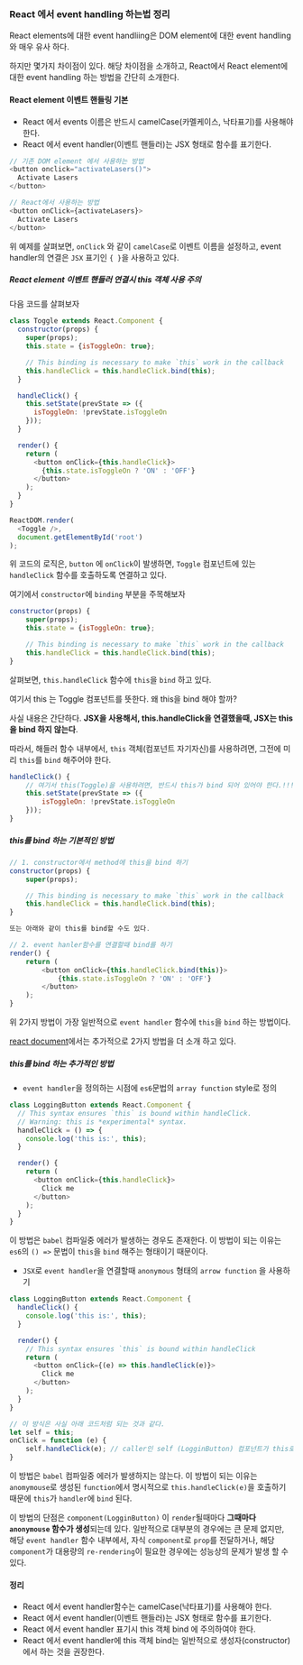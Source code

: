 ### React 에서 event handling 하는법 정리

React elements에 대한 event handliing은 DOM element에 대한 event handling와 매우 유사 하다.

하지만 몇가지 차이점이 있다. 해당 차이점을 소개하고, React에서 React element에 대한 event handling 하는 방법을 간단히 소개한다.

#### React element 이벤트 핸들링 기본

* React 에서 events 이름은 반드시 camelCase\(카멜케이스, 낙타표기\)를 사용해야 한다.
* React 에서 event handler\(이벤트 핸들러\)는 JSX 형태로 함수를 표기한다.

```js
// 기존 DOM element 에서 사용하는 방법
<button onclick="activateLasers()">
  Activate Lasers
</button>

// React에서 사용하는 방법
<button onClick={activateLasers}>
  Activate Lasers
</button>
```

위 예제를 살펴보면, `onClick` 와 같이 `camelCase`로 이벤트 이름을 설정하고, event handler의 연결은 `JSX` 표기인 `{ }`을 사용하고 있다.

##### React element 이벤트 핸들러 연결시 this 객체 사용 주의

다음 코드를 살펴보자

```js
class Toggle extends React.Component {
  constructor(props) {
    super(props);
    this.state = {isToggleOn: true};

    // This binding is necessary to make `this` work in the callback
    this.handleClick = this.handleClick.bind(this);
  }

  handleClick() {
    this.setState(prevState => ({
      isToggleOn: !prevState.isToggleOn
    }));
  }

  render() {
    return (
      <button onClick={this.handleClick}>
        {this.state.isToggleOn ? 'ON' : 'OFF'}
      </button>
    );
  }
}

ReactDOM.render(
  <Toggle />,
  document.getElementById('root')
);
```

위 코드의 로직은, `button` 에 `onClick`이 발생하면, `Toggle` 컴포넌트에 있는 `handleClick` 함수를 호출하도록 연결하고 있다.

여기에서 `constructor`에 `binding` 부분을 주목해보자

```js
constructor(props) {
    super(props);
    this.state = {isToggleOn: true};

    // This binding is necessary to make `this` work in the callback
    this.handleClick = this.handleClick.bind(this);
}
```

살펴보면, `this.handleClick` 함수에 `this`을 `bind` 하고 있다.

여기서 this 는 Toggle 컴포넌트를 뜻한다. 왜 this을 bind 해야 할까?

사실 내용은 간단하다. **JSX을 사용해서, this.handleClick을 연결했을때, JSX는 this을 bind  하지 않는다**.

따라서, 해들러 함수 내부에서, `this` 객체\(컴포넌트 자기자신\)를 사용하려면, 그전에 미리 `this`를 `bind` 해주어야 한다.

```js
handleClick() {
    // 여기서 this(Toggle)을 사용하려면, 반드시 this가 bind 되어 있어야 한다.!!!!!
    this.setState(prevState => ({
        isToggleOn: !prevState.isToggleOn
    }));
}
```

##### this를 bind 하는 기본적인 방법

```js
// 1. constructor에서 method에 this을 bind 하기
constructor(props) {
    super(props);

    // This binding is necessary to make `this` work in the callback
    this.handleClick = this.handleClick.bind(this);
}

또는 아래와 같이 this를 bind할 수도 있다.

// 2. event hanler함수를 연결할때 bind를 하기
render() {
    return (
        <button onClick={this.handleClick.bind(this)}>
            {this.state.isToggleOn ? 'ON' : 'OFF'}
        </button>
    );
}
```

위 2가지 방법이 가장 일반적으로 `event handler` 함수에 `this`을 `bind` 하는 방법이다.

[react document](https://facebook.github.io/react/docs/handling-events.html)에서는 추가적으로 2가지 방법을 더 소개 하고 있다.

##### this를 bind 하는 추가적인 방법

* `event handler`을 정의하는 시점에 `es6`문법의 `array function` style로 정의

```js
class LoggingButton extends React.Component {
  // This syntax ensures `this` is bound within handleClick.
  // Warning: this is *experimental* syntax.
  handleClick = () => {
    console.log('this is:', this);
  }

  render() {
    return (
      <button onClick={this.handleClick}>
        Click me
      </button>
    );
  }
}
```

이 방법은 `babel` 컴파일중 에러가 발생하는 경우도 존재한다. 이 방법이 되는 이유는 `es6`의 `() =>` 문법이 `this`을 `bind` 해주는 형태이기 때문이다.

* `JSX`로 `event handler`을 연결할때 `anonymous` 형태의 `arrow function` 을 사용하기

```js
class LoggingButton extends React.Component {
  handleClick() {
    console.log('this is:', this);
  }

  render() {
    // This syntax ensures `this` is bound within handleClick
    return (
      <button onClick={(e) => this.handleClick(e)}>
        Click me
      </button>
    );
  }
}

// 이 방식은 사실 아래 코드처럼 되는 것과 같다.
let self = this;
onClick = function (e) {
    self.handleClick(e); // caller인 self (LogginButton) 컴포넌트가 this로 bind
}
```

이 방법은 `babel` 컴파일중 에러가 발생하지는 않는다. 이 방법이 되는 이유는 `anomymouse`로 생성된 `function`에서 명시적으로 `this.handleClick(e)`을 호출하기 때문에 `this`가 `handler`에 `bind` 된다.

이 방법의 단점은 `component(LogginButton)` 이 `render`될때마다 **그때마다 **`anonymouse`** 함수가 생성**되는데 있다. 일반적으로 대부분의 경우에는 큰 문제 없지만, 해당 `event handler` 함수 내부에서, 자식 `component`로 `prop`를 전달하거나, 해당 `component`가 대용량의 `re-rendering`이 필요한 경우에는 성능상의 문제가 발생 할 수 있다.

#### 정리

* React 에서 event handler함수는 camelCase\(낙타표기\)를 사용해야 한다.
* React 에서 event handler\(이벤트 핸들러\)는 JSX 형태로 함수를 표기한다.
* React 에서 event handler 표기시 this 객체 bind 에 주의하여야 한다.
* React 에서 event handler에 this 객체 bind는 일반적으로 생성자\(constructor\)에서 하는 것을 권장한다.

#### 



